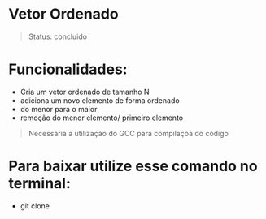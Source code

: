 # Vetor Ordenado
> Status: concluido

# Funcionalidades: 
+ Cria um vetor ordenado de tamanho N
+ adiciona um novo elemento de forma ordenado 
+ do menor para o maior
+ remoção do menor elemento/ primeiro elemento

> Necessária a utilização do GCC para compilaçõa do código

# Para baixar utilize esse comando no terminal:
+ git clone 
